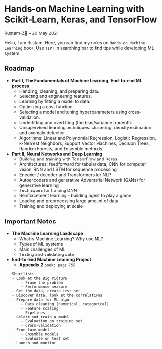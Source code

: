 # Hands-on Machine Learning with Scikit-Learn, Keras, and TensorFlow

Rustam-Z🚀 • 29 May 2021

Hello, I am Rustam. Here, you can find my notes on `Hands-on Machine Learning` book. Use `TIP!` in searching bar to find tips while developing ML system. 

## Roadmap
- **Part I, The Fundamentals of Machine Learning, End-to-end ML process**
    - Handling, cleaning, and preparing data.
    - Selecting and engineering features.
    - Learning by fitting a model to data.
    - Optimizing a cost function.
    - Selecting a model and tuning hyperparameters using cross-validation.
    - Underfitting and overfitting (the bias/variance tradeoff).
    - Unsupervised learning techniques: clustering, density estimation and anomaly detection.
    - Algorithms: Linear and Polynomial Regression, Logistic Regression, k-Nearest Neighbors, Support Vector Machines, Decision Trees, Random Forests, and Ensemble methods.
- **Part II, Neural Networks and Deep Learning**
    - Building and training with TensorFlow and Keras
    - Architectures: feedforward for tabular data, CNN for computer vision, RNN and LSTM for sequence processing
    - Encoder / decoder and Transformers for NLP
    - Autoencoders and generative Adversarial Network (GANs) for generative learning
    - Techniques for training DNN
    - Reinforcement learning - building agent to play a game
    - Loading and preprocessing large amount of data
    - Training and deploying at scale


## Important Notes
- **The Machine Learning Landscape**
    - What is Machine Learning? Why use ML?
    - Types of ML systems
    - Main challenges of ML
    - Testing and validating data
- **End-to-End Machine Learning Project**
    - **Appendix 2** `book: page 755`
    ```
    Shortlist:
    - Look at the Big Picture
        - Frame the problem
        - Performance measure
    - Get the data, create test set
    - Discover data, look at the correlations
    - Prepare data for ML algo
        - Data cleaning (numerical, categorical)
        - Feature scaling
        - Pipelines
    - Select and train a model
        - Evaluation on training set
        - Cross-validation
    - Fine-tune model
        - Ensemble models
        - Evaluate on test set
    - Launch and monitor
    ```
